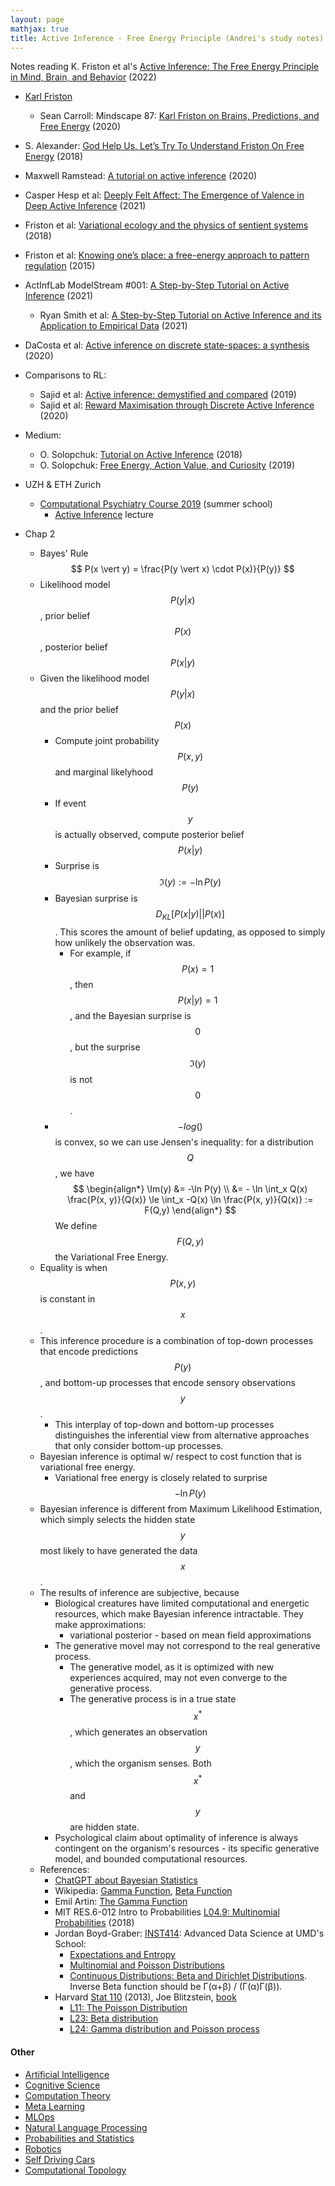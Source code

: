 ```yaml
---
layout: page
mathjax: true
title: Active Inference - Free Energy Principle (Andrei's study notes)
---
```


Notes reading K. Friston et al's [Active Inference: The Free Energy Principle in Mind, Brain, and Behavior](https://www.amazon.com/Active-Inference-Energy-Principle-Behavior/dp/0262045354) (2022)
* [Karl Friston](https://www.fil.ion.ucl.ac.uk/~karl/)
  * Sean Carroll: Mindscape 87: [Karl Friston on Brains, Predictions, and Free Energy](https://www.youtube.com/watch?v=TcFLQvz5uEg&t=1924s) (2020)
* S. Alexander: [God Help Us, Let’s Try To Understand Friston On Free Energy](https://www.lesswrong.com/posts/wpZJvgQ4HvJE2bysy/god-help-us-let-s-try-to-understand-friston-on-free-energy) (2018)
* Maxwell Ramstead: [A tutorial on active inference](https://www.youtube.com/watch?v=WzFQzFZiwzk&t=445s) (2020)
* Casper Hesp et al: [Deeply Felt Affect: The Emergence of Valence in Deep Active Inference](https://direct.mit.edu/neco/article/33/2/398/95642) (2021)
* Friston et al: [Variational ecology and the physics of sentient systems](https://pubmed.ncbi.nlm.nih.gov/30655223/) (2018)
* Friston et al: [Knowing one’s place: a free-energy approach to pattern regulation](https://royalsocietypublishing.org/doi/10.1098/rsif.2014.1383) (2015)
* ActInfLab ModelStream #001: [A Step-by-Step Tutorial on Active Inference](https://www.youtube.com/watch?v=H5AolqFl2Nw) (2021)
  * Ryan Smith et al: [A Step-by-Step Tutorial on Active Inference and its Application to Empirical Data](https://psyarxiv.com/b4jm6/) (2021)
* DaCosta et al: [Active inference on discrete state-spaces: a synthesis](https://arxiv.org/abs/2001.07203) (2020)
* Comparisons to RL:
  * Sajid et al: [Active inference: demystified and compared](https://arxiv.org/abs/1909.10863) (2019)
  * Sajid et al: [Reward Maximisation through Discrete Active Inference](https://arxiv.org/abs/2009.08111) (2020)
* Medium:
  * O. Solopchuk: [Tutorial on Active Inference](https://medium.com/@solopchuk/tutorial-on-active-inference-30edcf50f5dc) (2018)
  * O. Solopchuk: [Free Energy, Action Value, and Curiosity](https://medium.com/@solopchuk/free-energy-action-value-and-curiosity-514097bccc02) (2019)
* UZH & ETH Zurich
  * [Computational Psychiatry Course 2019](https://video.ethz.ch/lectures/d-itet/2019/autumn/227-0971-00L.html) (summer school)
    * [Active Inference](https://video.ethz.ch/lectures/d-itet/2019/autumn/227-0971-00L/56dbb21a-9367-44e0-805e-d3cb200ba9c3.html) lecture

* Chap 2
  * Bayes' Rule $$ P(x \vert y) = \frac{P(y \vert x) \cdot P(x)}{P(y)} $$
  * Likelihood model $$P(y \vert x)$$, prior belief $$P(x)$$, posterior belief $$P(x \vert y)$$
  * Given the likelihood model $$P(y \vert x)$$ and the prior belief $$P(x)$$
    * Compute joint probability $$P(x, y)$$ and marginal likelyhood $$P(y)$$
    * If event $$y$$ is actually observed, compute posterior belief $$P(x \vert y)$$
    * Surprise is $$\Im(y) :=  -\ln P(y)$$
    * Bayesian surprise is $$D_{KL}[P(x \vert y) \vert\vert P(x)]$$. This scores the amount of belief updating, as opposed to simply how unlikely the observation was.
      * For example, if $$P(x)=1$$, then $$P(x \vert y) = 1$$, and the Bayesian surprise is $$0$$, but the surprise $$\Im(y)$$ is not $$0$$.
    * $$-log()$$ is convex, so we can use Jensen's inequality: for a distribution $$Q$$, we have
$$
\begin{align*}
\Im(y) &=  -\ln P(y) \\
        &= - \ln \int_x Q(x) \frac{P(x, y)}{Q(x)} \le \int_x -Q(x) \ln \frac{P(x, y)}{Q(x)} := F(Q,y)
\end{align*}
$$
We define $$F(Q,y)$$ the Variational Free Energy.
  * Equality is when $$P(x, y)$$ is constant in $$x$$.
  * This inference procedure is a combination of top-down processes that encode predictions $$P(y)$$, and bottom-up processes that encode sensory observations $$y$$.
    * This interplay of top-down and bottom-up processes distinguishes the inferential view from alternative approaches that only consider bottom-up processes.
  * Bayesian inference is optimal w/ respect to cost function that is variational free energy.
    * Variational free energy is closely related to surprise $$-\ln P(y)$$
  * Bayesian inference is different from Maximum Likelihood Estimation, which simply selects the hidden state $$y$$ most likely to have generated the data $$x$$.
  * The results of inference are subjective, because
    * Biological creatures have limited computational and energetic resources, which make Bayesian inference intractable. They make approximations:
      * variational posterior - based on mean field approximations
    * The generative movel may not correspond to the real generative process.
      * The generative model, as it is optimized with new experiences acquired, may not even converge to the generative process.
      * The generative process is in a true state $$x^*$$, which generates an observation $$y$$, which the organism senses. Both $$x^*$$ and $$y$$ are hidden state.
    * Psychological claim about optimality of inference is always contingent on the organism's resources - its specific generative model, and bounded computational resources.
  * References:
    * [ChatGPT about Bayesian Statistics](https://bitdribble.github.io/chatgpt/statistics/2022/12/23/chatgpt/)
    * Wikipedia: [Gamma Function](https://en.wikipedia.org/wiki/Gamma_function), [Beta Function](https://en.wikipedia.org/wiki/Beta_function)
    * Emil Artin: [The Gamma Function](https://archive.org/details/gammafunction0000arti) 
    * MIT RES.6-012 Intro to Probabilities [L04.9: Multinomial Probabilities](https://www.youtube.com/watch?v=5A_H1eHbOCY) (2018)
    * Jordan Boyd-Graber: [INST414](http://users.umiacs.umd.edu/~jbg/teaching/INST_414/): Advanced Data Science at UMD's School:
      * [Expectations and Entropy](https://www.youtube.com/watch?v=O28U08_yaGU&list=PLegWUnz91Wftp1CsVFQaCgZAILUslEVhF&index=13)
      * [Multinomial and Poisson Distributions](https://www.youtube.com/watch?v=YnUKPC89zEI&list=PLegWUnz91Wftp1CsVFQaCgZAILUslEVhF&index=15)
      * [Continuous Distributions: Beta and Dirichlet Distributions](https://www.youtube.com/watch?v=CEVELIz4WXM&list=PLegWUnz91Wftp1CsVFQaCgZAILUslEVhF&index=21).  Inverse Beta function should be Γ(α+β) / (Γ(α)Γ(β)).
    * Harvard [Stat 110](https://projects.iq.harvard.edu/stat110/home) (2013), Joe Blitzstein, [book](https://drive.google.com/file/d/1VmkAAGOYCTORq1wxSQqy255qLJjTNvBI/view)
      * [L11: The Poisson Distribution](https://www.youtube.com/watch?v=TD1N4hxqMzY&list=PL2SOU6wwxB0uwwH80KTQ6ht66KWxbzTIo&index=11)
      * [L23: Beta distribution](https://www.youtube.com/watch?v=UZjlBQbV1KU&list=PL2SOU6wwxB0uwwH80KTQ6ht66KWxbzTIo&index=23)
      * [L24: Gamma distribution and Poisson process](https://www.youtube.com/watch?v=Qjeswpm0cWY&list=PL2SOU6wwxB0uwwH80KTQ6ht66KWxbzTIo&index=24)

#### Other
* [Artificial Intelligence](artificial_intelligence.md)
* [Cognitive Science](cognitive_science.md)
* [Computation Theory](computation_theory.md)
* [Meta Learning](meta_learning.md)
* [MLOps](mlops.md)
* [Natural Language Processing](natural_language_processing.md)
* [Probabilities and Statistics](probabilities_and_statistics.md)
* [Robotics](robotics.md)
* [Self Driving Cars](self_driving_cars.md)
* [Computational Topology](computational_topology.md)
